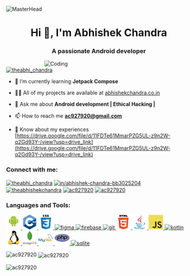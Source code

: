 ![MasterHead](https://1.bp.blogspot.com/-7A4WynwLsMw/XbBpCXG8fHI/AAAAAAAAMt4/uOa1bpLskYgrwGbllhSu2SDj_Mig8SXJQCLcBGAsYHQ/s1600/2000_600px.gif)
<h1 align="center">Hi 👋, I'm Abhishek Chandra</h1>
<h3 align="center">A passionate Android developer</h3>
<img align="right" alt="Coding" width="400" src="https://cdn.dribbble.com/users/1162077/screenshots/3848914/programmer.gif">


<p align="left"> <a href="https://twitter.com/theabhi_chandra" target="blank"><img src="https://img.shields.io/twitter/follow/theabhi_chandra?logo=twitter&style=for-the-badge" alt="theabhi_chandra" /></a> </p>

- 🌱 I’m currently learning **Jetpack Compose**

- 👨‍💻 All of my projects are available at [abhishekchandra.co.in](abhishekchandra.co.in)

- 💬 Ask me about **Android development | Ethical Hacking |**

- 📫 How to reach me **ac927920@gmail.com**

- 📄 Know about my experiences [https://drive.google.com/file/d/11FDTe61MmarPZG5UL-z9n2W-q2Gd93Y-/view?usp=drive_link](https://drive.google.com/file/d/11FDTe61MmarPZG5UL-z9n2W-q2Gd93Y-/view?usp=drive_link)

<h3 align="left">Connect with me:</h3>
<p align="left">
<a href="https://twitter.com/theabhi_chandra" target="blank"><img align="center" src="https://raw.githubusercontent.com/rahuldkjain/github-profile-readme-generator/master/src/images/icons/Social/twitter.svg" alt="theabhi_chandra" height="30" width="40" /></a>
<a href="https://linkedin.com/in/in/abhishek-chandra-bb3025204" target="blank"><img align="center" src="https://raw.githubusercontent.com/rahuldkjain/github-profile-readme-generator/master/src/images/icons/Social/linked-in-alt.svg" alt="in/abhishek-chandra-bb3025204" height="30" width="40" /></a>
<a href="https://instagram.com/theabhishekchandra" target="blank"><img align="center" src="https://raw.githubusercontent.com/rahuldkjain/github-profile-readme-generator/master/src/images/icons/Social/instagram.svg" alt="theabhishekchandra" height="30" width="40" /></a>
<a href="https://www.codechef.com/users/ac927920" target="blank"><img align="center" src="https://cdn.jsdelivr.net/npm/simple-icons@3.1.0/icons/codechef.svg" alt="ac927920" height="30" width="40" /></a>
<a href="https://www.leetcode.com/ac927920" target="blank"><img align="center" src="https://raw.githubusercontent.com/rahuldkjain/github-profile-readme-generator/master/src/images/icons/Social/leet-code.svg" alt="ac927920" height="30" width="40" /></a>
</p>

<h3 align="left">Languages and Tools:</h3>
<p align="left"> <a href="https://developer.android.com" target="_blank" rel="noreferrer"> <img src="https://raw.githubusercontent.com/devicons/devicon/master/icons/android/android-original-wordmark.svg" alt="android" width="40" height="40"/> </a> <a href="https://www.w3schools.com/cpp/" target="_blank" rel="noreferrer"> <img src="https://raw.githubusercontent.com/devicons/devicon/master/icons/cplusplus/cplusplus-original.svg" alt="cplusplus" width="40" height="40"/> </a> <a href="https://www.w3schools.com/css/" target="_blank" rel="noreferrer"> <img src="https://raw.githubusercontent.com/devicons/devicon/master/icons/css3/css3-original-wordmark.svg" alt="css3" width="40" height="40"/> </a> <a href="https://www.figma.com/" target="_blank" rel="noreferrer"> <img src="https://www.vectorlogo.zone/logos/figma/figma-icon.svg" alt="figma" width="40" height="40"/> </a> <a href="https://firebase.google.com/" target="_blank" rel="noreferrer"> <img src="https://www.vectorlogo.zone/logos/firebase/firebase-icon.svg" alt="firebase" width="40" height="40"/> </a> <a href="https://git-scm.com/" target="_blank" rel="noreferrer"> <img src="https://www.vectorlogo.zone/logos/git-scm/git-scm-icon.svg" alt="git" width="40" height="40"/> </a> <a href="https://www.w3.org/html/" target="_blank" rel="noreferrer"> <img src="https://raw.githubusercontent.com/devicons/devicon/master/icons/html5/html5-original-wordmark.svg" alt="html5" width="40" height="40"/> </a> <a href="https://www.java.com" target="_blank" rel="noreferrer"> <img src="https://raw.githubusercontent.com/devicons/devicon/master/icons/java/java-original.svg" alt="java" width="40" height="40"/> </a> <a href="https://developer.mozilla.org/en-US/docs/Web/JavaScript" target="_blank" rel="noreferrer"> <img src="https://raw.githubusercontent.com/devicons/devicon/master/icons/javascript/javascript-original.svg" alt="javascript" width="40" height="40"/> </a> <a href="https://kotlinlang.org" target="_blank" rel="noreferrer"> <img src="https://www.vectorlogo.zone/logos/kotlinlang/kotlinlang-icon.svg" alt="kotlin" width="40" height="40"/> </a> <a href="https://www.linux.org/" target="_blank" rel="noreferrer"> <img src="https://raw.githubusercontent.com/devicons/devicon/master/icons/linux/linux-original.svg" alt="linux" width="40" height="40"/> </a> <a href="https://www.mongodb.com/" target="_blank" rel="noreferrer"> <img src="https://raw.githubusercontent.com/devicons/devicon/master/icons/mongodb/mongodb-original-wordmark.svg" alt="mongodb" width="40" height="40"/> </a> <a href="https://www.mysql.com/" target="_blank" rel="noreferrer"> <img src="https://raw.githubusercontent.com/devicons/devicon/master/icons/mysql/mysql-original-wordmark.svg" alt="mysql" width="40" height="40"/> </a> <a href="https://www.php.net" target="_blank" rel="noreferrer"> <img src="https://raw.githubusercontent.com/devicons/devicon/master/icons/php/php-original.svg" alt="php" width="40" height="40"/> </a> <a href="https://www.sqlite.org/" target="_blank" rel="noreferrer"> <img src="https://www.vectorlogo.zone/logos/sqlite/sqlite-icon.svg" alt="sqlite" width="40" height="40"/> </a> </p>

<p><img align="left" src="https://github-readme-stats.vercel.app/api/top-langs?username=ac927920&show_icons=true&locale=en&layout=compact" alt="ac927920" /></p>

<p>&nbsp;<img align="center" src="https://github-readme-stats.vercel.app/api?username=ac927920&show_icons=true&locale=en" alt="ac927920" /></p>

<p><img align="center" src="https://github-readme-streak-stats.herokuapp.com/?user=ac927920&" alt="ac927920" /></p>

